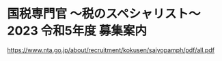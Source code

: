 # 国税専門官 ～税のスペシャリスト～ 2023 令和5年度 募集案内
https://www.nta.go.jp/about/recruitment/kokusen/saiyopamph/pdf/all.pdf
